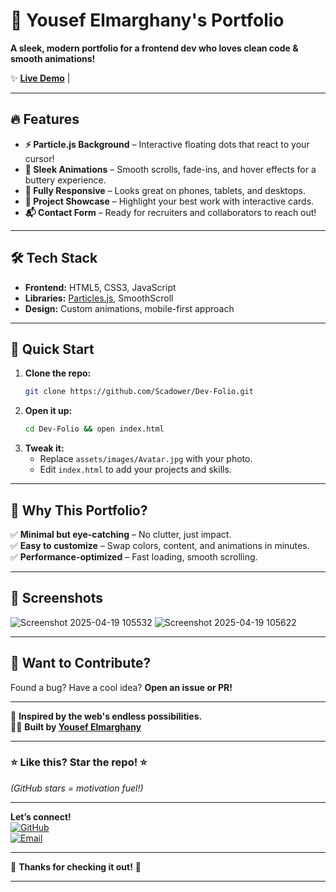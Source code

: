 # 🚀 Yousef Elmarghany's Portfolio  

**A sleek, modern portfolio for a frontend dev who loves clean code & smooth animations!**  

✨ **[Live Demo](https://scadower.github.io/Dev-Folio/)** |

---

## 🔥 Features  

- **⚡ Particle.js Background** – Interactive floating dots that react to your cursor!  
- **🎨 Sleek Animations** – Smooth scrolls, fade-ins, and hover effects for a buttery experience.  
- **📱 Fully Responsive** – Looks great on phones, tablets, and desktops.  
- **💼 Project Showcase** – Highlight your best work with interactive cards.  
- **📬 Contact Form** – Ready for recruiters and collaborators to reach out!  

---

## 🛠️ Tech Stack  

- **Frontend:** HTML5, CSS3, JavaScript  
- **Libraries:** [Particles.js](https://vincentgarreau.com/particles.js/), SmoothScroll  
- **Design:** Custom animations, mobile-first approach  

---

## 🚀 Quick Start  

1. **Clone the repo:**  
   ```bash
   git clone https://github.com/Scadower/Dev-Folio.git
   ```
2. **Open it up:**  
   ```bash
   cd Dev-Folio && open index.html
   ```
3. **Tweak it:**  
   - Replace `assets/images/Avatar.jpg` with your photo.  
   - Edit `index.html` to add your projects and skills.  

---

## 🌟 Why This Portfolio?  

✅ **Minimal but eye-catching** – No clutter, just impact.  
✅ **Easy to customize** – Swap colors, content, and animations in minutes.  
✅ **Performance-optimized** – Fast loading, smooth scrolling.  

---

## 📸 Screenshots 

![Screenshot 2025-04-19 105532](https://github.com/user-attachments/assets/1a83f3a5-fa49-4d08-89f8-fadc8845c251)
![Screenshot 2025-04-19 105622](https://github.com/user-attachments/assets/91923e5a-8ae6-40e0-b4cb-d00641bbd32c)


---

## 🤝 Want to Contribute?  

Found a bug? Have a cool idea? **Open an issue or PR!**  

---

💖 **Inspired by the web's endless possibilities.**  
👨‍💻 **Built by [Yousef Elmarghany](https://github.com/Scadower)**  


---

### **⭐ Like this? Star the repo!** ⭐  

*(GitHub stars = motivation fuel!)*  

---

**Let’s connect!**  
[![GitHub](https://img.shields.io/badge/GitHub-100000?style=flat&logo=github&logoColor=white)](https://github.com/Scadower)  
[![Email](https://img.shields.io/badge/Email-D14836?style=flat&logo=gmail&logoColor=white)](mailto:yousefmarghny@gmail.com)  

---

🎉 **Thanks for checking it out!** 🎉  



---  
